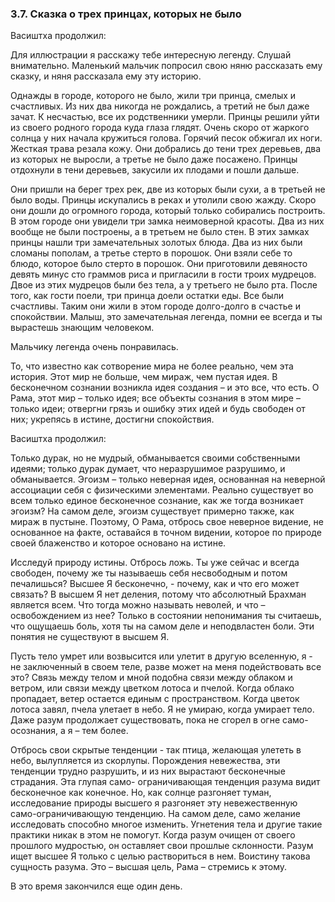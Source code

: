 ### 3.7. Сказка о трех принцах, которых не было


Васиштха продолжил:

Для иллюстрации я расскажу тебе интересную легенду. Слушай внимательно. Маленький мальчик попросил свою няню рассказать ему сказку, и няня рассказала ему эту историю.

Однажды в городе, которого не было, жили три принца, смелых и счастливых. Из них два никогда не рождались, а третий не был даже зачат. К несчастью, все их родственники умерли. Принцы решили уйти из своего родного города куда глаза глядят. Очень скоро от жаркого солнца у них начала кружиться голова. Горячий песок обжигал их ноги. Жесткая трава резала кожу. Они добрались до тени трех деревьев, два из которых не выросли, а третье не было даже посажено. Принцы отдохнули в тени деревьев, закусили их плодами и пошли дальше.

Они пришли на берег трех рек, две из которых были сухи, а в третьей не было воды. Принцы искупались в реках и утолили свою жажду. Скоро они дошли до огромного города, который только собирались построить. В этом городе они увидели три замка неимоверной красоты. Два из них вообще не были построены, а в третьем не было стен. В этих замках принцы нашли три замечательных золотых блюда. Два из них были сломаны пополам, а третье стерто в порошок. Они взяли себе то блюдо, которое было стерто в порошок. Они приготовили девяносто девять минус сто граммов риса и пригласили в гости троих мудрецов. Двое из этих мудрецов были без тела, а у третьего не было рта. После того, как гости поели, три принца доели остатки еды. Все были счастливы. Таким они жили в этом городе долго-долго в счастье и спокойствии. Малыш, это замечательная легенда, помни ее всегда и ты вырастешь знающим человеком.

Мальчику легенда очень понравилась.

То, что известно как сотворение мира не более реально, чем эта история. Этот мир не больше, чем мираж, чем пустая идея. В бесконечном сознании возникла идея создания – и это все, что есть. О Рама, этот мир – только идея; все объекты сознания в этом мире – только идеи; отвергни грязь и ошибку этих идей и будь свободен от них; укрепясь в истине, достигни спокойствия.

Васиштха продолжил:

Только дурак, но не мудрый, обманывается своими собственными идеями; только дурак думает, что неразрушимое разрушимо, и обманывается. Эгоизм – только неверная идея, основанная на неверной ассоциации себя с физическими элементами. Реально существует во всем только единое бесконечное сознание, как же тогда возникает эгоизм? На самом деле, эгоизм существует примерно также, как мираж в пустыне. Поэтому, О Рама, отбрось свое неверное видение, не основанное на факте, оставайся в точном видении, которое по природе своей блаженство и которое основано на истине.

Исследуй природу истины. Отбрось ложь. Ты уже сейчас и всегда свободен, почему же ты называешь себя несвободным и потом печалишься? Высшее Я бесконечно, - почему, как и что его может связать? В высшем Я нет деления, потому что абсолютный Брахман является всем. Что тогда можно называть неволей, и что – освобождением из нее? Только в состоянии непонимания ты считаешь, что ощущаешь боль, хотя ты на самом деле и неподвластен боли. Эти понятия не существуют в высшем Я.

Пусть тело умрет или возвысится или улетит в другую вселенную, я - не заключенный в своем теле, разве может на меня подействовать все это? Связь между телом и мной подобна связи между облаком и ветром, или связи между цветком лотоса и пчелой. Когда облако пропадает, ветер остается единым с пространством. Когда цветок лотоса завял, пчела улетает в небо. Я не умираю, когда умирает тело. Даже разум продолжает существовать, пока не сгорел в огне само- осознания, а я – тем более.

Отбрось свои скрытые тенденции - так птица, желающая улететь в небо, вылупляется из скорлупы. Порождения невежества, эти тенденции трудно разрушить, и из них вырастают бесконечные страдания. Эта глупая само- ограничивающая тенденция разума видит бесконечное как конечное. Но, как солнце разгоняет туман, исследование природы высшего я разгоняет эту невежественную само-ограничивающую тенденцию. На самом деле, само желание исследовать способно многое изменить. Угнетения тела и другие такие практики никак в этом не помогут. Когда разум очищен от своего прошлого мудростью, он оставляет свои прошлые склонности. Разум ищет высшее Я только с целью раствориться в нем. Воистину такова сущность разума. Это – высшая цель, Рама – стремись к этому.

В это время закончился еще один день.

